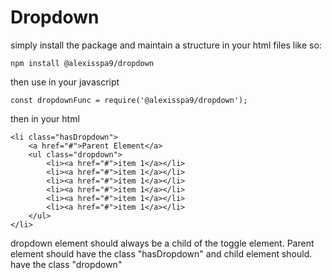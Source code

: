 # Dropdown

simply install the package and maintain a structure in your html files like so:

```
npm install @alexisspa9/dropdown

```

then use in your javascript

```
const dropdownFunc = require('@alexisspa9/dropdown');

```
then in your html

```
<li class="hasDropdown">
	<a href="#">Parent Element</a>
	<ul class="dropdown">
		<li><a href="#">item 1</a></li>
		<li><a href="#">item 1</a></li>
		<li><a href="#">item 1</a></li>
		<li><a href="#">item 1</a></li>
		<li><a href="#">item 1</a></li>
		<li><a href="#">item 1</a></li>
	</ul>
</li>
```
dropdown element should always be a child of the toggle element.
Parent element should have the class "hasDropdown" and child element should. have the class "dropdown"
